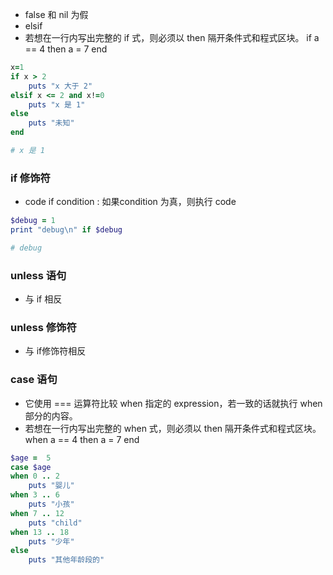 - false 和 nil 为假
- elsif
- 若想在一行内写出完整的 if 式，则必须以 then 隔开条件式和程式区块。 if a == 4 then a = 7 end

``` ruby
x=1
if x > 2
    puts "x 大于 2"
elsif x <= 2 and x!=0
    puts "x 是 1"
else 
    puts "未知"
end

# x 是 1
``` 

### if 修饰符
- code if condition : 如果condition 为真，则执行 code
``` ruby
$debug = 1
print "debug\n" if $debug

# debug
```

### unless 语句
- 与 if 相反
### unless 修饰符
- 与 if修饰符相反

### case 语句
- 它使用 === 运算符比较 when 指定的 expression，若一致的话就执行 when 部分的内容。
- 若想在一行内写出完整的 when 式，则必须以 then 隔开条件式和程式区块。when a == 4 then a = 7 end
``` ruby
$age =  5
case $age
when 0 .. 2
    puts "婴儿"
when 3 .. 6
    puts "小孩"
when 7 .. 12
    puts "child"
when 13 .. 18
    puts "少年"
else
    puts "其他年龄段的"
```